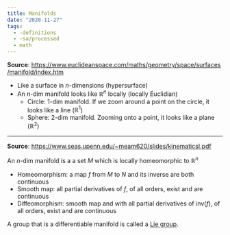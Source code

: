 ```yaml
---
title: Manifolds
date: "2020-11-27"
tags:
  - -definitions
  - -sa/processed
  - math
---
```


**Source**: <https://www.euclideanspace.com/maths/geometry/space/surfaces/manifold/index.htm>

*   Like a surface in $n$-dimensions (hypersurface)
*   An $n$-dim manifold looks like $\mathbb{R}^n$ locally (locally Euclidian)
    *   Circle: 1-dim manifold. If we zoom around a point on the circle, it looks like a line ($\mathbb{R}^1$)
    *   Sphere: 2-dim manifold. Zooming onto a point, it looks like a plane ($\mathbb{R}^2$)

---

**Source**: <https://www.seas.upenn.edu/~meam620/slides/kinematicsI.pdf>

An $n$-dim manifold is a a set $M$ which is locally homeomorphic to $\mathbb{R}^n$

* Homeomorphism: a map $f$ from $M$ to $N$ and its inverse are both continuous
* Smooth map: all partial derivatives of $f$, of all orders, exist and are continuous
* Diffeomorphism: smooth map and with all partial derivatives of $\text{inv}(f)$, of all orders, exist and are continuous

A group that is a differentiable manifold is called a [Lie group](rotations/lie-group-lie-algebra.md).
